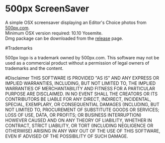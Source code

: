 # 500px ScreenSaver
A simple OSX screensaver displaying an Editor's Choice photos from [500px.com](http://500px.com).<br>
Minimum OSX version required: 10.10 Yosemite.<br>
Dmg package can be downloaded from the [release](https://github.com/Sega-Zero/500px-ScreenSaver/releases) page.

#Trademarks

500px logo is a trademark owned by 500px.com. This software may not be used as a commercial product without a permission of legal owners of trademarks and the content. 

#Disclaimer
THIS SOFTWARE IS PROVIDED "AS IS" AND ANY EXPRESS OR IMPLIED WARRANTIES, INCLUDING, BUT NOT LIMITED TO, THE IMPLIED WARRANTIES OF MERCHANTABILITY AND FITNESS FOR A PARTICULAR PURPOSE ARE DISCLAIMED. IN NO EVENT SHALL THE CREATORS OR ITS CONTRIBUTORS BE LIABLE FOR ANY DIRECT, INDIRECT, INCIDENTAL, SPECIAL, EXEMPLARY, OR CONSEQUENTIAL DAMAGES (INCLUDING, BUT NOT LIMITED TO, PROCUREMENT OF SUBSTITUTE GOODS OR SERVICES; LOSS OF USE, DATA, OR PROFITS; OR BUSINESS INTERRUPTION) HOWEVER CAUSED AND ON ANY THEORY OF LIABILITY, WHETHER IN CONTRACT, STRICT LIABILITY, OR TORT (INCLUDING NEGLIGENCE OR OTHERWISE) ARISING IN ANY WAY OUT OF THE USE OF THIS SOFTWARE, EVEN IF ADVISED OF THE POSSIBILITY OF SUCH DAMAGE.
